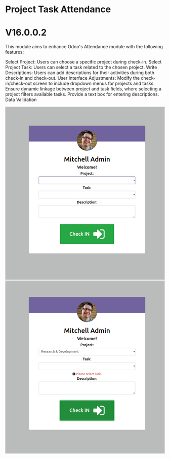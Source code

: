 # Project Task Attendance
# V16.0.0.2
This module aims to enhance Odoo's Attendance module with the following features:

Select Project: Users can choose a specific project during check-in.
Select Project Task: Users can select a task related to the chosen project.
Write Descriptions: Users can add descriptions for their activities during both check-in and check-out.
User Interface Adjustments: Modify the check-in/check-out screen to include dropdown menus for projects and tasks. Ensure dynamic linkage between project and task fields, where selecting a project filters available tasks. Provide a text box for entering descriptions.
Data Validation

![image1.png](project_task_attendance/static/description/images/image1.png)
![image2.png](project_task_attendance/static/description/images/image2.png)
